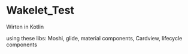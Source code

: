 # Wakelet_Test

Wirten in Kotlin

using these libs:
Moshi,
glide,
material components,
Cardview,
lifecycle components

